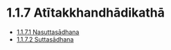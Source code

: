 

# 1.1.7 Atītakkhandhādikathā

* [1.1.7.1 Nasuttasādhana](1.1.7/1.1.7.1.md)
* [1.1.7.2 Suttasādhana](1.1.7/1.1.7.2.md)



